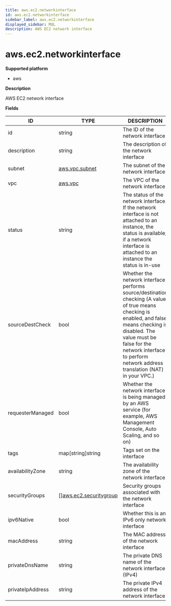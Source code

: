 ```yaml
---
title: aws.ec2.networkinterface
id: aws.ec2.networkinterface
sidebar_label: aws.ec2.networkinterface
displayed_sidebar: MQL
description: AWS EC2 network interface
---
```


# aws.ec2.networkinterface

**Supported platform**

- aws

**Description**

AWS EC2 network interface

**Fields**

| ID               | TYPE                                                        | DESCRIPTION                                                                                                                                                                                                                                                       |
| ---------------- | ----------------------------------------------------------- | ----------------------------------------------------------------------------------------------------------------------------------------------------------------------------------------------------------------------------------------------------------------- |
| id               | string                                                      | The ID of the network interface                                                                                                                                                                                                                                   |
| description      | string                                                      | The description of the network interface                                                                                                                                                                                                                          |
| subnet           | [aws.vpc.subnet](aws.vpc.subnet.md)                         | The subnet of the network interface                                                                                                                                                                                                                               |
| vpc              | [aws.vpc](aws.vpc.md)                                       | The VPC of the network interface                                                                                                                                                                                                                                  |
| status           | string                                                      | The status of the network interface. If the network interface is not attached to an instance, the status is available; if a network interface is attached to an instance the status is in-use                                                                     |
| sourceDestCheck  | bool                                                        | Whether the network interface performs source/destination checking (A value of true means checking is enabled, and false means checking is disabled. The value must be false for the network interface to perform network address translation (NAT) in your VPC.) |
| requesterManaged | bool                                                        | Whether the network interface is being managed by an AWS service (for example, AWS Management Console, Auto Scaling, and so on)                                                                                                                                   |
| tags             | map[string]string                                           | Tags set on the interface                                                                                                                                                                                                                                         |
| availabilityZone | string                                                      | The availability zone of the network interface                                                                                                                                                                                                                    |
| securityGroups   | &#91;&#93;[aws.ec2.securitygroup](aws.ec2.securitygroup.md) | Security groups associated with the network interface                                                                                                                                                                                                             |
| ipv6Native       | bool                                                        | Whether this is an IPv6 only network interface                                                                                                                                                                                                                    |
| macAddress       | string                                                      | The MAC address of the network interface                                                                                                                                                                                                                          |
| privateDnsName   | string                                                      | The private DNS name of the network interface (IPv4)                                                                                                                                                                                                              |
| privateIpAddress | string                                                      | The private IPv4 address of the network interface                                                                                                                                                                                                                 |
